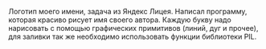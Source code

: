 Логотип моего имени, задача из Яндекс Лицея.
Написал программу, которая красиво рисует имя своего автора. Каждую букву надо нарисовать с помощью графических примитивов (линий, дуг и прочее), для заливки так же необходимо использовать функции библиотеки PIL.
